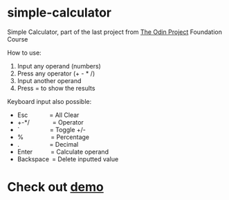 # simple-calculator

Simple Calculator, part of the last project from [The Odin Project](https://www.theodinproject.com/) Foundation Course

How to use:
1. Input any operand (numbers)
2. Press any operator (+ - * /)
3. Input another operand
4. Press = to show the results

Keyboard input also possible:<br />

- Esc&ensp;&ensp;&ensp;&ensp;&ensp;&ensp;&nbsp;&nbsp;= All Clear<br />
- +-*/&ensp;&ensp;&ensp;&ensp;&ensp;&ensp;&ensp;&nbsp;= Operator<br />
- `&ensp;&ensp;&ensp;&ensp;&ensp;&ensp;&ensp;&ensp;&ensp;&ensp;= Toggle +/-<br />
- %&ensp;&ensp;&ensp;&ensp;&ensp;&ensp;&ensp;&ensp;&ensp;= Percentage<br />
- .&ensp;&ensp;&ensp;&ensp;&ensp;&ensp;&ensp;&ensp;&ensp;&ensp;= Decimal<br />
- Enter&ensp;&ensp;&ensp;&ensp;&ensp;&ensp;= Calculate operand<br />
- Backspace&ensp;= Delete inputted value


# Check out [demo](https://palsterzilla.github.io/calculator/)